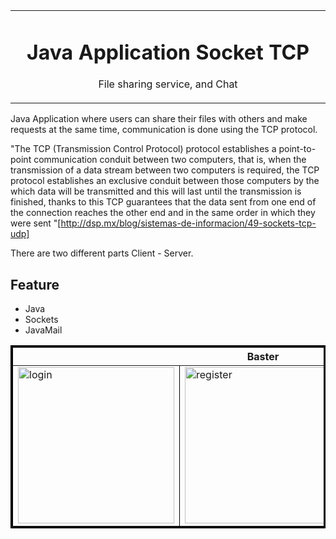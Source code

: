 
<table align="center"><tr><td align="center" width="9999">

# Java Application Socket TCP

File sharing service, and Chat
</td></tr></table>


Java Application where users can share their files with others and make requests at the same time, communication is done using the TCP protocol.

"The TCP (Transmission Control Protocol) protocol establishes a point-to-point communication conduit between two computers, that is, when the transmission of a data stream between two computers is required, the TCP protocol establishes an exclusive conduit between those computers by the which data will be transmitted and this will last until the transmission is finished, thanks to this TCP guarantees that the data sent from one end of the connection reaches the other end and in the same order in which they were sent "[http://dsp.mx/blog/sistemas-de-informacion/49-sockets-tcp-udp]


There are two different parts Client - Server.

## Feature
- Java
- Sockets
- JavaMail

<table border="3" bordercolor="black" align="center">
    <tr>
        <th colspan="3">Baster </th> 
    </tr>
    <tr>
        <td><img src="https://user-images.githubusercontent.com/10947013/54477287-dc079980-4806-11e9-8a69-26dcc77d4327.png"             width="250" alt="login"></td>
        <td><img src="https://user-images.githubusercontent.com/10947013/54477347-25f07f80-4807-11e9-9afb-d5939475d59a.png"             width="250" alt="register"></td>
        <td><img src="https://user-images.githubusercontent.com/10947013/54477368-57694b00-4807-11e9-85f5-d7f1c98e8739.png"              width="250" alt="profile"></td>     
    </tr>
 
 
</table>
